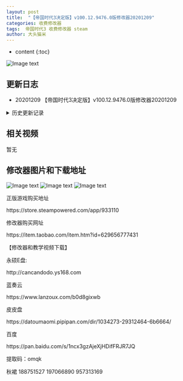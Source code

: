 ```yaml
---
layout: post
title:  "【帝国时代3决定版】v100.12.9476.0版修改器20201209"
categories: 收费修改器
tags:  帝国时代3 收费修改器 steam
author: 大头猫米
---
```


* content
{:toc}

![Image text](https://datoumaomi.github.io/pic/DDD/age3jd/logo.JPG)

##  更新日志

 - 20201209     【帝国时代3决定版】v100.12.9476.0版修改器20201209




<details>
<summary>历史更新记录</summary>
 <p></p>
  - 20201120    【帝国时代3决定版】v100.12.6847.0版修改器20201120
 <p></p>
 -20201120     【帝国时代3决定版】v100.12.6847.0版修改器20201120
 <p></p>
 -20201113     【帝国时代3决定版】v100.12.6159.0版修改器20201113
 <p></p>
-20201106      【帝国时代3决定版】v100.12.5208.0版修改器20201106
 <p></p>
- 20201031     【帝国时代3决定版】v100.12.5025.0版修改器20201031
<p></p>
 - 20201028 支持100.12.4087.0版
<p></p>
-20201023 支持v100.12.3552.0版
<p></p>
 - 20201019  增加了HP修改,可以无敌了
<p></p>
  - 20201018  增加了研究速度修改、建筑速度修改、生产速度修改、经验增加速度修改
 <p></p>
 - 20201017  修改器发布
 <p></p>
</details>

## 相关视频
暂无

## 修改器图片和下载地址

![Image text](https://datoumaomi.github.io/pic/DDD/age3jd/0.jpg)
![Image text](https://datoumaomi.github.io/pic/DDD/age3jd/1.jpg)
![Image text](https://datoumaomi.github.io/pic/DDD/age3jd/2.jpg)


<p>正版游戏购买地址</p>
https://store.steampowered.com/app/933110
<p></p>

<p></p>
修改器购买网址
<p></p>
https://item.taobao.com/item.htm?id=629656777431
<p></p>
【修改器和教学视频下载】
<p></p>
永硕E盘:
<p></p>
http://cancandodo.ys168.com
<p></p>
蓝奏云
<p></p>
https://www.lanzoux.com/b0d8gixwb
<p></p>
皮皮盘
<p></p>
https://datoumaomi.pipipan.com/dir/1034273-29312464-6b6664/
<p></p>
百度
<p></p>
https://pan.baidu.com/s/1ncx3gzAjeXjHDifFRJR7JQ 
<p></p>
提取码：omqk
<p></p>
<p>秋裙 188751527 197066890 957313169</p>
